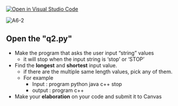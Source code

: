 [![Open in Visual Studio Code](https://classroom.github.com/assets/open-in-vscode-c66648af7eb3fe8bc4f294546bfd86ef473780cde1dea487d3c4ff354943c9ae.svg)](https://classroom.github.com/online_ide?assignment_repo_id=8641865&assignment_repo_type=AssignmentRepo)
<!-- [A6-2] (https://prezi.com/p/edit/-xdwv8fik5xk/) -->

![A6-2](https://nimbus-screenshots.s3.amazonaws.com/s/31ea6dc12519a5418b73e502054f9878.png)

## Open the "q2.py"

- Make the program that asks the user input “string” values
  - it will stop when the input string is ‘stop’ or ‘STOP’
- Find the **longest** and **shortest** input value.
  - if there are the multiple same length values, pick any of them.
  - For example
    - Input : program python java c++ stop
    - output : program c++
- Make your **elaboration** on your code and submit it to Canvas
